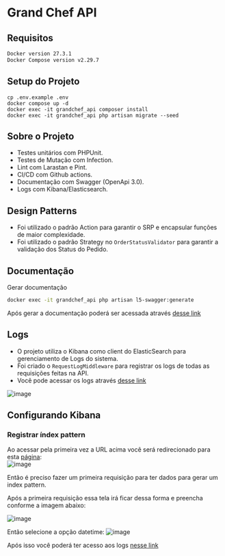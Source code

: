 # Grand Chef API

## Requisitos
```sh
Docker version 27.3.1 
Docker Compose version v2.29.7
```

## Setup do Projeto
```
cp .env.example .env
docker compose up -d
docker exec -it grandchef_api composer install
docker exec -it grandchef_api php artisan migrate --seed
```

## Sobre o Projeto
- Testes unitários com PHPUnit.
- Testes de Mutação com Infection.
- Lint com Larastan e Pint.
- CI/CD com Github actions.
- Documentação com Swagger (OpenApi 3.0).
- Logs com Kibana/Elasticsearch.

## Design Patterns
- Foi utilizado o padrão Action para garantir o SRP e encapsular funções de maior complexidade.
- Foi utilizado o padrão Strategy no `OrderStatusValidator` para garantir a validação dos Status do Pedido.

## Documentação
Gerar documentação
```sh
docker exec -it grandchef_api php artisan l5-swagger:generate
```
Após gerar a documentação poderá ser acessada através [desse link](http://172.175.10.1/api/documentation)

## Logs

- O projeto utiliza o Kibana como client do ElasticSearch para gerenciamento de Logs do sistema.
- Foi criado o `RequestLogMiddleware` para registrar os logs de todas as requisições feitas na API.
- Você pode acessar os logs através [desse link](http://localhost:5601/app/kibana#/discover)

![image](https://github.com/user-attachments/assets/67d32413-87e4-4324-bf7d-11e6820d9cbe)

## Configurando Kibana
### Registrar índex pattern

Ao acessar pela primeira vez a URL acima você será redirecionado para esta [página](http://localhost:5601/app/kibana#/management/kibana/index_patterns): <br>
![image](https://github.com/user-attachments/assets/eafe0d57-1af1-4743-843a-ad5e21808d43)

Então é preciso fazer um primeira requisição para ter dados para gerar um index pattern. <br>

Após a primeira requisição essa tela irá ficar dessa forma e preencha conforme a imagem abaixo: 

![image](https://github.com/user-attachments/assets/9366e09a-7c3a-4cc1-a33e-81d2380e1271)

Então selecione a opção datetime: 
![image](https://github.com/user-attachments/assets/20f7fcad-95b5-4893-8915-9b3a36d35208)

Após isso você poderá ter acesso aos logs [nesse link](http://localhost:5601/app/kibana#/discover) 

